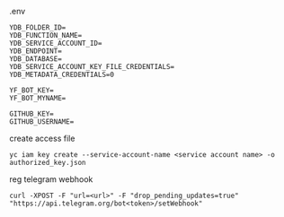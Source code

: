 .env

```
YDB_FOLDER_ID=
YDB_FUNCTION_NAME=
YDB_SERVICE_ACCOUNT_ID=
YDB_ENDPOINT=
YDB_DATABASE=
YDB_SERVICE_ACCOUNT_KEY_FILE_CREDENTIALS=
YDB_METADATA_CREDENTIALS=0

YF_BOT_KEY=
YF_BOT_MYNAME=

GITHUB_KEY=
GITHUB_USERNAME=

```

create access file

```
yc iam key create --service-account-name <service account name> -o authorized_key.json
```

reg telegram webhook

```
curl -XPOST -F "url=<url>" -F "drop_pending_updates=true" "https://api.telegram.org/bot<token>/setWebhook"
```
